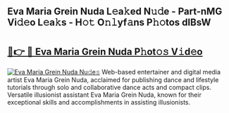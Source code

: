 ## Eva Maria Grein Nuda L𝚎a𝚔ed N𝚞𝚍e - Part-nMG Vi𝚍𝚎o L𝚎a𝚔s - H𝚘𝚝 O𝚗𝚕yf𝚊ns P𝚑𝚘tos dlBsW

# <h2><a href="http://kf70ttv.oniu.top/?m=Eva+Maria+Grein+Nuda">🔗👉 🔴 Eva Maria Grein Nuda P𝚑ot𝚘𝚜 V𝚒d𝚎o</a></h2>

[![Eva Maria Grein Nuda Nu𝚍e𝚜](https://i.imgur.com/0qMVB7G.gif)](http://kf70ttv.oniu.top/?m=Eva+Maria+Grein+Nuda)
Web-based entertainer and digital media artist Eva Maria Grein Nuda, acclaimed for publishing dance and lifestyle tutorials through solo and collaborative dance acts and compact clips. Versatile illusionist assistant Eva Maria Grein Nuda, known for their exceptional skills and accomplishments in assisting illusionists.  
